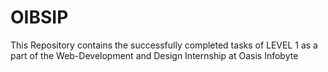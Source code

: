 # OIBSIP
This Repository contains the successfully completed tasks of LEVEL 1 as a part of the Web-Development and Design Internship at Oasis Infobyte
